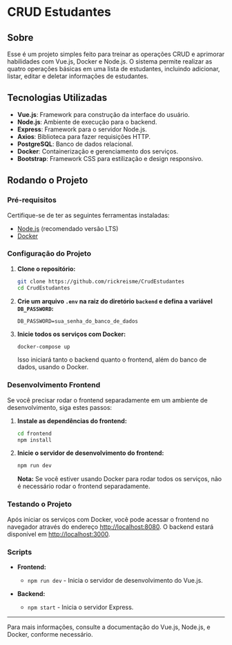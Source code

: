 # CRUD Estudantes

## Sobre

Esse é um projeto simples feito para treinar as operações CRUD e aprimorar habilidades com Vue.js, Docker e Node.js. O sistema permite realizar as quatro operações básicas em uma lista de estudantes, incluindo adicionar, listar, editar e deletar informações de estudantes.

## Tecnologias Utilizadas

- **Vue.js**: Framework para construção da interface do usuário.
- **Node.js**: Ambiente de execução para o backend.
- **Express**: Framework para o servidor Node.js.
- **Axios**: Biblioteca para fazer requisições HTTP.
- **PostgreSQL**: Banco de dados relacional.
- **Docker**: Containerização e gerenciamento dos serviços.
- **Bootstrap**: Framework CSS para estilização e design responsivo.

## Rodando o Projeto

### Pré-requisitos

Certifique-se de ter as seguintes ferramentas instaladas:
- [Node.js](https://nodejs.org/) (recomendado versão LTS)
- [Docker](https://www.docker.com/products/docker-desktop)

### Configuração do Projeto

1. **Clone o repositório:**

    ```bash
    git clone https://github.com/rickreisme/CrudEstudantes
    cd CrudEstudantes
    ```

2. **Crie um arquivo `.env` na raiz do diretório `backend` e defina a variável `DB_PASSWORD`:**

    ```env
    DB_PASSWORD=sua_senha_do_banco_de_dados
    ```

3. **Inicie todos os serviços com Docker:**

    ```bash
    docker-compose up
    ```

   Isso iniciará tanto o backend quanto o frontend, além do banco de dados, usando o Docker.

### Desenvolvimento Frontend

Se você precisar rodar o frontend separadamente em um ambiente de desenvolvimento, siga estes passos:

1. **Instale as dependências do frontend:**

    ```bash
    cd frontend
    npm install
    ```

2. **Inicie o servidor de desenvolvimento do frontend:**

    ```bash
    npm run dev
    ```

   **Nota:** Se você estiver usando Docker para rodar todos os serviços, não é necessário rodar o frontend separadamente.

### Testando o Projeto

Após iniciar os serviços com Docker, você pode acessar o frontend no navegador através do endereço [http://localhost:8080](http://localhost:8080). O backend estará disponível em [http://localhost:3000](http://localhost:3000).

### Scripts

- **Frontend:**
  - `npm run dev` - Inicia o servidor de desenvolvimento do Vue.js.

- **Backend:**
  - `npm start` - Inicia o servidor Express.


---

Para mais informações, consulte a documentação do Vue.js, Node.js, e Docker, conforme necessário.
